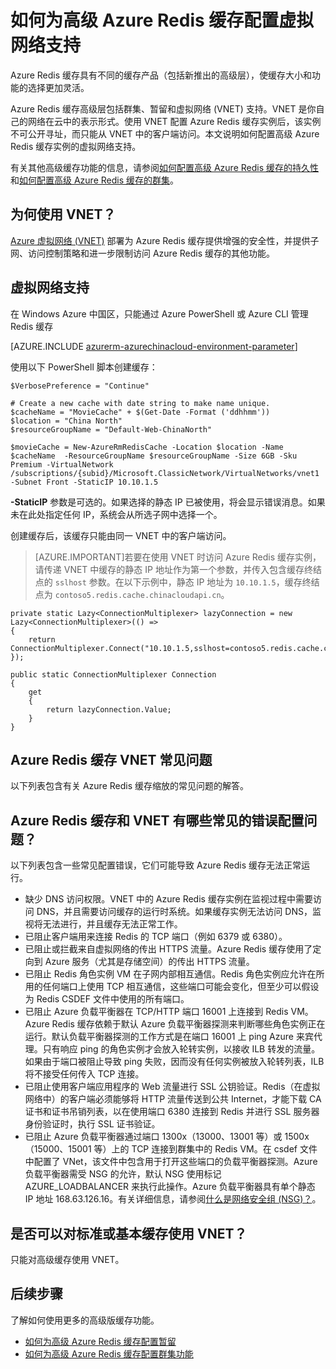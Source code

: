 <properties 
	pageTitle="如何为高级 Azure Redis 缓存配置虚拟网络支持" 
	description="了解如何为高级层 Azure Redis 缓存实例创建和管理虚拟网络支持" 
	services="redis-cache" 
	documentationCenter="" 
	authors="steved0x" 
	manager="dwrede" 
	editor=""/>

<tags
	ms.service="cache"
	ms.date="12/14/2015"
	wacn.date="01/14/2015"/>

# 如何为高级 Azure Redis 缓存配置虚拟网络支持
Azure Redis 缓存具有不同的缓存产品（包括新推出的高级层），使缓存大小和功能的选择更加灵活。

Azure Redis 缓存高级层包括群集、暂留和虚拟网络 (VNET) 支持。VNET 是你自己的网络在云中的表示形式。使用 VNET 配置 Azure Redis 缓存实例后，该实例不可公开寻址，而只能从 VNET 中的客户端访问。本文说明如何配置高级 Azure Redis 缓存实例的虚拟网络支持。

有关其他高级缓存功能的信息，请参阅[如何配置高级 Azure Redis 缓存的持久性](/documentation/articles/cache-how-to-premium-persistence)和[如何配置高级 Azure Redis 缓存的群集](/documentation/articles/cache-how-to-premium-clustering)。

## 为何使用 VNET？
[Azure 虚拟网络 (VNET)](/home/features/networking/) 部署为 Azure Redis 缓存提供增强的安全性，并提供子网、访问控制策略和进一步限制访问 Azure Redis 缓存的其他功能。

## 虚拟网络支持

在 Windows Azure 中国区，只能通过 Azure PowerShell 或 Azure CLI 管理 Redis 缓存


[AZURE.INCLUDE [azurerm-azurechinacloud-environment-parameter](../includes/azurerm-azurechinacloud-environment-parameter.md)]


使用以下 PowerShell 脚本创建缓存：

	$VerbosePreference = "Continue"

	# Create a new cache with date string to make name unique. 
	$cacheName = "MovieCache" + $(Get-Date -Format ('ddhhmm')) 
	$location = "China North"
	$resourceGroupName = "Default-Web-ChinaNorth"
	
	$movieCache = New-AzureRmRedisCache -Location $location -Name $cacheName  -ResourceGroupName $resourceGroupName -Size 6GB -Sku Premium -VirtualNetwork /subscriptions/{subid}/Microsoft.ClassicNetwork/VirtualNetworks/vnet1 -Subnet Front -StaticIP 10.10.1.5

**-StaticIP** 参数是可选的。如果选择的静态 IP 已被使用，将会显示错误消息。如果未在此处指定任何 IP，系统会从所选子网中选择一个。

创建缓存后，该缓存只能由同一 VNET 中的客户端访问。

>[AZURE.IMPORTANT]若要在使用 VNET 时访问 Azure Redis 缓存实例，请传递 VNET 中缓存的静态 IP 地址作为第一个参数，并传入包含缓存终结点的 `sslhost` 参数。在以下示例中，静态 IP 地址为 `10.10.1.5`，缓存终结点为 `contoso5.redis.cache.chinacloudapi.cn`。

	private static Lazy<ConnectionMultiplexer> lazyConnection = new Lazy<ConnectionMultiplexer>(() =>
	{
	    return ConnectionMultiplexer.Connect("10.10.1.5,sslhost=contoso5.redis.cache.chinacloudapi.cn,abortConnect=false,ssl=true,password=password");
	});
	
	public static ConnectionMultiplexer Connection
	{
	    get
	    {
	        return lazyConnection.Value;
	    }
	}

## Azure Redis 缓存 VNET 常见问题

以下列表包含有关 Azure Redis 缓存缩放的常见问题的解答。

## Azure Redis 缓存和 VNET 有哪些常见的错误配置问题？

以下列表包含一些常见配置错误，它们可能导致 Azure Redis 缓存无法正常运行。

-	缺少 DNS 访问权限。VNET 中的 Azure Redis 缓存实例在监视过程中需要访问 DNS，并且需要访问缓存的运行时系统。如果缓存实例无法访问 DNS，监视将无法进行，并且缓存无法正常工作。
-	已阻止客户端用来连接 Redis 的 TCP 端口（例如 6379 或 6380）。
-	已阻止或拦截来自虚拟网络的传出 HTTPS 流量。Azure Redis 缓存使用了定向到 Azure 服务（尤其是存储空间）的传出 HTTPS 流量。
-	已阻止 Redis 角色实例 VM 在子网内部相互通信。Redis 角色实例应允许在所用的任何端口上使用 TCP 相互通信，这些端口可能会变化，但至少可以假设为 Redis CSDEF 文件中使用的所有端口。
-	已阻止 Azure 负载平衡器在 TCP/HTTP 端口 16001 上连接到 Redis VM。Azure Redis 缓存依赖于默认 Azure 负载平衡器探测来判断哪些角色实例正在运行。默认负载平衡器探测的工作方式是在端口 16001 上 ping Azure 来宾代理。只有响应 ping 的角色实例才会放入轮转实例，以接收 ILB 转发的流量。如果由于端口被阻止导致 ping 失败，因而没有任何实例被放入轮转列表，ILB 将不接受任何传入 TCP 连接。
-	已阻止使用客户端应用程序的 Web 流量进行 SSL 公钥验证。Redis（在虚拟网络中）的客户端必须能够将 HTTP 流量传送到公共 Internet，才能下载 CA 证书和证书吊销列表，以在使用端口 6380 连接到 Redis 并进行 SSL 服务器身份验证时，执行 SSL 证书验证。
-	已阻止 Azure 负载平衡器通过端口 1300x（13000、13001 等）或 1500x（15000、15001 等）上的 TCP 连接到群集中的 Redis VM。在 csdef 文件中配置了 VNet，该文件中包含用于打开这些端口的负载平衡器探测。Azure 负载平衡器需受 NSG 的允许，默认 NSG 使用标记 AZURE\_LOADBALANCER 来执行此操作。Azure 负载平衡器具有单个静态 IP 地址 168.63.126.16。有关详细信息，请参阅[什么是网络安全组 (NSG)？](/documentation/articles/virtual-networks-nsg)。

## 是否可以对标准或基本缓存使用 VNET？

只能对高级缓存使用 VNET。

## 后续步骤
了解如何使用更多的高级版缓存功能。

-	[如何为高级 Azure Redis 缓存配置暂留](/documentation/articles/cache-how-to-premium-persistence)
-	[如何为高级 Azure Redis 缓存配置群集功能](/documentation/articles/cache-how-to-premium-clustering)





  
<!-- IMAGES -->

[redis-cache-new-cache-menu]: ./media/cache-how-to-premium-vnet/redis-cache-new-cache-menu.png

[redis-cache-premium-pricing-tier]: ./media/cache-how-to-premium-vnet/redis-cache-premium-pricing-tier.png

[redis-cache-vnet]: ./media/cache-how-to-premium-vnet/redis-cache-vnet.png

[redis-cache-vnet-select]: ./media/cache-how-to-premium-vnet/redis-cache-vnet-select.png

[redis-cache-vnet-ip]: ./media/cache-how-to-premium-vnet/redis-cache-vnet-ip.png

[redis-cache-vnet-subnet]: ./media/cache-how-to-premium-vnet/redis-cache-vnet-subnet.png

<!---HONumber=Mooncake_0104_2016-->